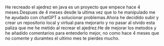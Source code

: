 He recreado el ajedrez en java es un proyecto que empece hace 4 meses.Despues de 4 meses desde la ultima vez que lo he manipulado me he ayudado con chatGPT a solucionar problemas.Ahora he decidido subir y crear un repositorio local y virtual para mejorarlo y no pasar al olvido esta paliza que me he metido al recrear el ajedrez.He de mejorar los metodos y he añadido comentarios para entenderlo mejor, no como hace 4 meses que no comente y duramtes el ultimo mes te pierdes mucho.

